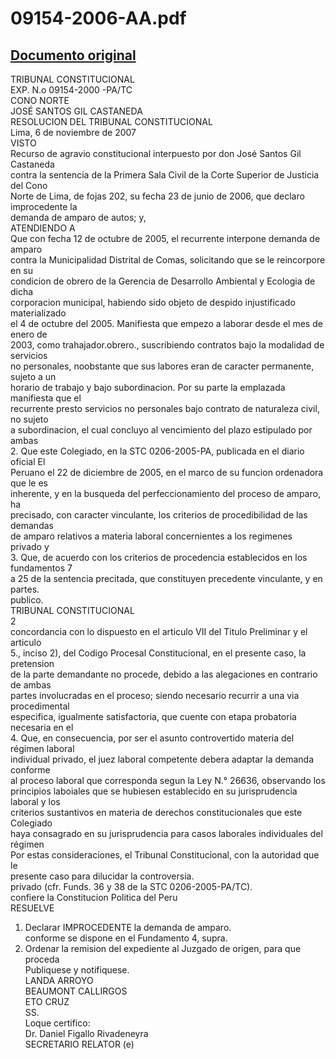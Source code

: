 
09154-2006-AA.pdf
=================
  
[Documento original](https://tc.gob.pe/jurisprudencia/2008/09154-2006-AA.pdf)  
---  
TRIBUNAL CONSTITUCIONAL  
EXP. N.o 09154-2000 -PA/TC  
CONO NORTE  
JOSÉ SANTOS GIL CASTANEDA  
RESOLUCION DEL TRIBUNAL CONSTITUCIONAL  
Lima, 6 de noviembre de 2007  
VISTO  
Recurso de agravio constitucional interpuesto por don José Santos Gil Castaneda  
contra la sentencia de la Primera Sala Civil de la Corte Superior de Justicia del Cono  
Norte de Lima, de fojas 202, su fecha 23 de junio de 2006, que declaro improcedente la  
demanda de amparo de autos; y,  
ATENDIENDO A  
Que con fecha 12 de octubre de 2005, el recurrente interpone demanda de amparo  
contra la Municipalidad Distrital de Comas, solicitando que se le reincorpore en su  
condicion de obrero de la Gerencia de Desarrollo Ambiental y Ecologia de dicha  
corporacion municipal, habiendo sido objeto de despido injustificado materializado  
el 4 de octubre del 2005. Manifiesta que empezo a laborar desde el mes de enero de  
2003, como trahajador.obrero., suscribiendo contratos bajo la modalidad de servicios  
no personales, noobstante que sus labores eran de caracter permanente, sujeto a un  
horario de trabajo y bajo subordinacion. Por su parte la emplazada manifiesta que el  
recurrente presto servicios no personales bajo contrato de naturaleza civil, no sujeto  
a subordinacion, el cual concluyo al vencimiento del plazo estipulado por ambas  
2. Que este Colegiado, en la STC 0206-2005-PA, publicada en el diario oficial El  
Peruano el 22 de diciembre de 2005, en el marco de su funcion ordenadora que le es  
inherente, y en la busqueda del perfeccionamiento del proceso de amparo, ha  
precisado, con caracter vinculante, los criterios de procedibilidad de las demandas  
de amparo relativos a materia laboral concernientes a los regimenes privado y  
3. Que, de acuerdo con los criterios de procedencia establecidos en los fundamentos 7  
a 25 de la sentencia precitada, que constituyen precedente vinculante, y en  
partes.  
publico.  
TRIBUNAL CONSTITUCIONAL  
2  
concordancia con lo dispuesto en el articulo VII del Titulo Preliminar y el articulo  
5., inciso 2), del Codigo Procesal Constitucional, en el presente caso, la pretension  
de la parte demandante no procede, debido a las alegaciones en contrario de ambas  
partes involucradas en el proceso; siendo necesario recurrir a una via procedimental  
especifica, igualmente satisfactoria, que cuente con etapa probatoria necesaria en el  
4. Que, en consecuencia, por ser el asunto controvertido materia del régimen laboral  
individual privado, el juez laboral competente debera adaptar la demanda conforme  
al proceso laboral que corresponda segun la Ley N.° 26636, observando los  
principios laboiales que se hubiesen establecido en su jurisprudencia laboral y los  
criterios sustantivos en materia de derechos constitucionales que este Colegiado  
haya consagrado en su jurisprudencia para casos laborales individuales del régimen  
Por estas consideraciones, el Tribunal Constitucional, con la autoridad que le  
presente caso para dilucidar la controversia.  
privado (cfr. Funds. 36 y 38 de la STC 0206-2005-PA/TC).  
confiere la Constitucion Politica del Peru  
RESUELVE  
1. Declarar IMPROCEDENTE la demanda de amparo.  
conforme se dispone en el Fundamento 4, supra.  
2. Ordenar la remision del expediente al Juzgado de origen, para que proceda  
Publiquese y notifiquese.  
LANDA ARROYO  
BEAUMONT CALLIRGOS  
ETO CRUZ  
SS.  
Loque certifico:  
Dr. Daniel Figallo Rivadeneyra  
SECRETARIO RELATOR (e)